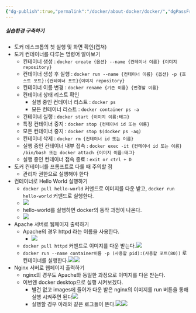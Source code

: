```yaml
---
{"dg-publish":true,"permalink":"/docker/about-docker/docker/","dgPassFrontmatter":true}
---
```


##### 실습환경 구축하기

-   도커 데스크톱의 첫 실행 및 화면 확인(캡쳐)
-   도커 컨테이너를 다루는 명령어 알아보기
    -   컨테이너 생성 : `docker create {옵션} --name {컨테이너 이름} {이미지 repository}`
    -   컨테이너 생성 후 실행 : `docker run --name {컨테이너 이름} {옵션} -p {호스트 포트}:{컨테이너 포트}{이미지 repository}`
    -   컨테이너 이름 변경 : `docker rename {기존 이름} {변경할 이름}`
    -   컨테이너 상태 리스트 확인
        -   실행 중인 컨테이너 리스트 : `docker ps`
        -   모든 컨테이너 리스트 : `docker container ps -a`
    -   컨테이너 실행 : `docker start {이미지 이름:태그}`
    -   특정 컨테이너 중지 : `docker stop {컨테이너 id 또는 이름}`
    -   모든 컨테이너 중지 : `docker stop $(docker ps -aq)`
    -   컨테이너 삭제 : `docker rm {컨테이너 id 또는 이름}`
    -   실행 중인 컨테이너 내부 접속 : `docker exec -it {컨테이너 id 또는 이름} /bin/bash 또는 docker attach {이미지 이름:태그}`
    -   실행 중인 컨테이너 접속 종료 : `exit or ctrl + D`
-   도커 컨테이너를 프롬프트로 다룰 때 주의할 점
    -   관리자 권한으로 실행해야 한다
-   컨테이너로 Hello World 실행하기
    -   `docker pull hello-world` 커맨드로 이미지를 다운 받고, `docker run hello-world` 커맨드로 실행한다.
    -   ![](https://i.imgur.com/rhWMyVM.png)
    -   hello-world를 실행하면 docker의 동작 과정이 나온다.
    -   ![](https://i.imgur.com/oabk9PM.png)
-   Apache 서버로 웹페이지 출력하기
    -   Apache의 경우 httpd 라는 이름을 사용한다.
        -   ![](https://i.imgur.com/EI1eZ6v.png)
    -   `docker pull httpd` 커맨드로 이미지를 다운 받는다.![](https://i.imgur.com/H1CYQ3c.png)
    -   `docker run --name container이름 -p (사용할 pid):(사용할 포트(80))` 로 컨테이너를 실행한다.![](https://i.imgur.com/XLwBatq.png)![](https://i.imgur.com/2gJIf4c.png)
-   Nginx 서버로 웹페이지 출력하기
    -   nginx의 경우도 Apache와 동일한 과정으로 이미지를 다운 받는다.
    -   이번엔 docker desktop으로 실행 시켜보겠다.
        -   별건 없고 images에 들어가 다운 받은 nginx의 이미지를 run 버튼을 통해 실행 시켜주면 된다![](https://i.imgur.com/oKjKwWH.png)
        -   실행할 경우 아래와 같은 로그들이 뜬다.![](https://i.imgur.com/eFuMaDe.png)![](https://i.imgur.com/uNERJl5.png)